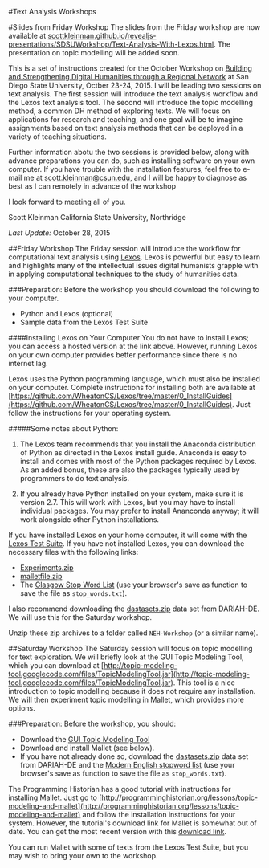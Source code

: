 #Text Analysis Workshops

#Slides from Friday Workshop
The slides from the Friday workshop are now available at [scottkleinman.github.io/revealjs-presentations/SDSUWorkshop/Text-Analysis-With-Lexos.html](scottkleinman.github.io/revealjs-presentations/SDSUWorkshop/Text-Analysis-With-Lexos.html). The presentation on topic modelling will be added soon.

This is a set of instructions created for the October Workshop on [Building and Strengthening Digital Humanities through a Regional Network](http://www.sd-dh.org/) at San Diego State University, Octber 23-24, 2015. I will be leading two sessions on text analysis. The first session will introduce the text analysis workflow and the Lexos text analysis tool. The second will introduce the topic modelling method, a common DH method of exploring texts. We will focus on applications for research and teaching, and one goal will be to imagine assignments based on text analysis methods that can be deployed in a variety of teaching situations.

Further information abotu the two sessions is provided below, along with advance preparations you can do, such as installing software on your own computer. If you have trouble with the installation features, feel free to e-mail me at scott.kleinman@csun.edu, and I will be happy to diagnose as best as I can remotely in advance of the workshop

I look forward to meeting all of you.

Scott Kleinman
California State University, Northridge

*Last Update:* October 28, 2015

##Friday Workshop
The Friday session will introduce the workflow for computational text analysis using [Lexos](http://lexos.wheatoncollege.edu). Lexos is powerful but easy to learn and highlights many of the intellectual issues digital humanists grapple with in applying computational techniques to the study of humanities data.

###Preparation:
Before the workshop you should download the following to your computer.

* Python and Lexos (optional)
* Sample data from the Lexos Test Suite

####Installing Lexos on Your Computer
You do not have to install Lexos; you can access a hosted version at the link above. However, running Lexos on your own computer provides better performance since there is no internet lag.

Lexos uses the Python programming language, which must also be installed on your computer. Complete instructions for installing both are available at [https://github.com/WheatonCS/Lexos/tree/master/0_InstallGuides](https://github.com/WheatonCS/Lexos/tree/master/0_InstallGuides). Just follow the instructions for your operating system.

#####Some notes about Python:
1. The Lexos team recommends that you install the Anaconda distribution of Python as directed in the Lexos install guide. Anaconda is easy to install and comes with most of the Python packages required by Lexos. As an added bonus, these are also the packages typically used by programmers to do text analysis.

2. If you already have Python installed on your system, make sure it is version 2.7. This will work with Lexos, but you may have to install individual packages. You may prefer to install Ananconda anyway; it will work alongside other Python installations.

If you have installed Lexos on your home computer, it will come with the [Lexos Test Suite](https://github.com/scottkleinman/Lexos-TestSuite). If you have not installed Lexos, you can download the necessary files with the following links: 

* [Experiments.zip](https://github.com/scottkleinman/Lexos-TestSuite/blob/master/Experiments.zip?raw=true)
* [malletfile.zip](https://github.com/scottkleinman/Lexos-TestSuite/blob/master/malletfile.zip?raw=true)
* The [Glasgow Stop Word List](http://ir.dcs.gla.ac.uk/resources/linguistic_utils/stop_words) (use your browser's save as function to save the file as `stop_words.txt`).

I also recommend downloading the [dastasets.zip](https://de.dariah.eu/tatom/_downloads/datasets.zip) data set from DARIAH-DE. We will use this for the Saturday workshop.

Unzip these zip archives to a folder called `NEH-Workshop` (or a similar name).

##Saturday Workshop
The Saturday session will focus on topic modelling for text exploration. We will briefly look at the GUI Topic Modeling Tool, which you can download at [http://topic-modeling-tool.googlecode.com/files/TopicModelingTool.jar](http://topic-modeling-tool.googlecode.com/files/TopicModelingTool.jar). This tool is a nice introduction to topic modelling because it does not require any installation. We will then experiment topic modelling in Mallet, which  provides more options.

###Preparation:
Before the workshop, you should:

* Download the [GUI Topic Modeling Tool](http://topic-modeling-tool.googlecode.com/files/TopicModelingTool.jar)
* Download and install Mallet (see below).
* If you have not already done so, download the [dastasets.zip](https://de.dariah.eu/tatom/_downloads/datasets.zip) data set from DARIAH-DE and the [Modern English stopword list](http://ir.dcs.gla.ac.uk/resources/linguistic_utils/stop_words) (use your browser's save as function to save the file as `stop_words.txt`).

The Programming Historian has a good tutorial with instructions for installing Mallet. Just go to [http://programminghistorian.org/lessons/topic-modeling-and-mallet](http://programminghistorian.org/lessons/topic-modeling-and-mallet) and follow the installation instructions for your system. However, the tutorial's download link for Mallet is somewhat out of date. You can get the most recent version with this [download link](http://mallet.cs.umass.edu/dist/mallet-2.0.8RC2.zip).

You can run Mallet with some of texts from the Lexos Test Suite, but you may wish to bring your own to the workshop.


